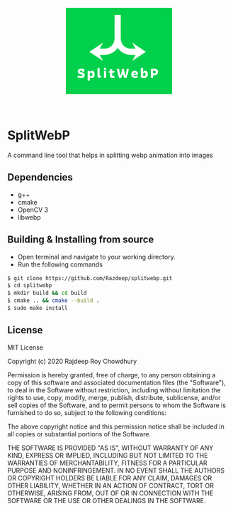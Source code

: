 <br/><br/>
<div align="center">
    <img src="./assets/splitwebp_logo.png" alt="splitwebp">
</div>
<br/><br/>

# SplitWebP
A command line tool that helps in splitting webp animation into images

## Dependencies
 - g++
 - cmake
 - OpenCV 3
 - libwebp

## Building & Installing from source
 - Open terminal and navigate to your working directory.
 - Run the following commands
 ```bash
 $ git clone https://github.com/Razdeep/splitwebp.git
 $ cd splitwebp
 $ mkdir build && cd build
 $ cmake .. && cmake --build .
 $ sudo make install
 ```

## License

MIT License

Copyright (c) 2020 Rajdeep Roy Chowdhury

Permission is hereby granted, free of charge, to any person obtaining a copy
of this software and associated documentation files (the "Software"), to deal
in the Software without restriction, including without limitation the rights
to use, copy, modify, merge, publish, distribute, sublicense, and/or sell
copies of the Software, and to permit persons to whom the Software is
furnished to do so, subject to the following conditions:

The above copyright notice and this permission notice shall be included in all
copies or substantial portions of the Software.

THE SOFTWARE IS PROVIDED "AS IS", WITHOUT WARRANTY OF ANY KIND, EXPRESS OR
IMPLIED, INCLUDING BUT NOT LIMITED TO THE WARRANTIES OF MERCHANTABILITY,
FITNESS FOR A PARTICULAR PURPOSE AND NONINFRINGEMENT. IN NO EVENT SHALL THE
AUTHORS OR COPYRIGHT HOLDERS BE LIABLE FOR ANY CLAIM, DAMAGES OR OTHER
LIABILITY, WHETHER IN AN ACTION OF CONTRACT, TORT OR OTHERWISE, ARISING FROM,
OUT OF OR IN CONNECTION WITH THE SOFTWARE OR THE USE OR OTHER DEALINGS IN THE
SOFTWARE.
